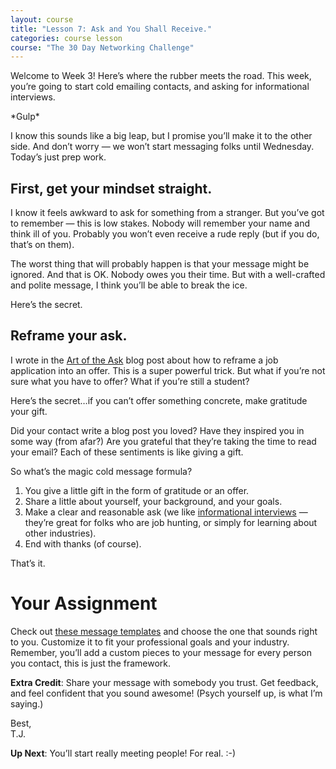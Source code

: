 ```yaml
---
layout: course
title: "Lesson 7: Ask and You Shall Receive."
categories: course lesson
course: "The 30 Day Networking Challenge"
---
```


Welcome to Week 3! Here’s where the rubber meets the road. This week, you’re going to start cold emailing contacts, and asking for informational interviews.

\*Gulp\*

I know this sounds like a big leap, but I promise you’ll make it to the other side. And don’t worry — we won’t start messaging folks until Wednesday. Today’s just prep work.

## First, get your mindset straight.

I know it feels awkward to ask for something from a stranger. But you’ve got to remember — this is low stakes. Nobody will remember your name and think ill of you. Probably you won’t even receive a rude reply (but if you do, that’s on them).

The worst thing that will probably happen is that your message might be ignored. And that is OK. Nobody owes you their time. But with a well-crafted and polite message, I think you’ll be able to break the ice.

Here’s the secret.

## Reframe your ask.

I wrote in the [Art of the Ask][blog 1] blog post about how to reframe a job application into an offer. This is a super powerful trick. But what if you’re not sure what you have to offer? What if you’re still a student?

Here’s the secret…if you can’t offer something concrete, make gratitude your gift.

Did your contact write a blog post you loved? Have they inspired you in some way (from afar?)  Are you grateful that they’re taking the time to read your email? Each of these sentiments is like giving a gift.  

So what’s the magic cold message formula?

1. You give a little gift in the form of gratitude or an offer.
2. Share a little about yourself, your background, and your goals.
3. Make a clear and reasonable ask (we like [informational interviews][blog 2] — they’re great for folks who are job hunting, or simply for learning about other industries).
4. End with thanks (of course).

That’s it.

# Your Assignment
 Check out [these message templates][doc 1] and choose the one that sounds right to you. Customize it to fit your professional goals and your industry. Remember, you’ll add a custom pieces to your message for every person you contact, this is just the framework.

**Extra Credit**: Share your message with somebody you trust. Get feedback, and feel confident that you sound awesome! (Psych yourself up, is what I’m saying.)

Best,\
T.J.

**Up Next**: You’ll start really meeting people! For real. :-)


<!--  use absolute urls to copy/paste into email bodies -->
[blog 1]: https://blog.brightcrowd.com/the-art-of-the-ask/
[blog 2]: https://blog.brightcrowd.com/informational-interview/
[doc 1]: https://docs.google.com/document/d/1hd-iLFHdN3dRJ_ZH5cTX47KPnXTNxQpKZzj4mABzYoY/edit

